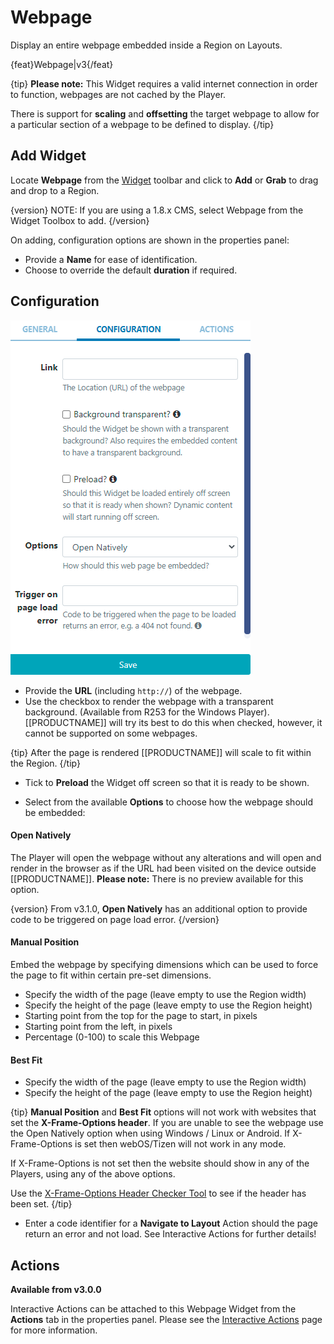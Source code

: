 <!--toc=widgets-->

# Webpage

Display an entire webpage embedded inside a Region on Layouts.

{feat}Webpage|v3{/feat}

{tip}
**Please note:** This Widget requires a valid internet connection in order to function, webpages are not cached by the Player.

There is support for **scaling** and **offsetting** the target webpage to allow for a particular section of a webpage to be defined to display.
{/tip}

## Add Widget

Locate **Webpage** from the [Widget](layouts_widgets.html) toolbar and click to **Add** or **Grab** to drag and drop to a Region.

{version}
NOTE: If you are using a 1.8.x CMS, select Webpage from the Widget Toolbox to add. 
{/version}

On adding, configuration options are shown in the properties panel:

- Provide a **Name** for ease of identification.
- Choose to override the default **duration** if required.

## Configuration

![Webpage Configuration](img\v3.1_media_webpage_configuration.png)

- Provide the **URL** (including `http://`) of the webpage.
- Use the checkbox to render the webpage with a transparent background. (Available from R253 for the Windows Player). [[PRODUCTNAME]] will try its best to do this when checked, however, it cannot be supported on some webpages.

{tip}
After the page is rendered [[PRODUCTNAME]] will scale to fit within the Region.
{/tip}

- Tick to **Preload** the Widget off screen so that it is ready to be shown.

- Select from the available **Options** to choose how the webpage should be embedded:


#### **Open Natively**

The Player will open the webpage without any alterations and will open and render in the browser as if the URL had been visited on the device outside [[PRODUCTNAME]].
**Please note:** There is no preview available for this option.

{version}
From v3.1.0, **Open Natively** has an additional option to provide code to be triggered on page load error.
{/version}

#### **Manual Position**

Embed the webpage by specifying dimensions which can be used to force the page to fit within certain pre-set dimensions.

- Specify the width of the page (leave empty to use the Region width)
- Specify the height of the page (leave empty to use the Region height)
- Starting point from the top for the page to start, in pixels
- Starting point from the left, in pixels
- Percentage (0-100) to scale this Webpage

#### **Best Fit**

- Specify the width of the page (leave empty to use the Region width)
- Specify the height of the page (leave empty to use the Region height)

{tip}
**Manual Position** and **Best Fit** options will not work with websites that set the **X-Frame-Options header**. If you are unable to see the webpage use the Open Natively option when using Windows / Linux or Android. If X-Frame-Options is set then webOS/Tizen will not work in any mode.

If X-Frame-Options is not set then the website should show in any of the Players, using any of the above options.

Use the [X-Frame-Options Header Checker Tool](https://tools.geekflare.com/tools/x-frame-options-test) to see if the header has been set.
{/tip}

- Enter a code identifier for a **Navigate to Layout** Action should the page return an error and not load. See Interactive Actions for further details!

## Actions 

**Available from v3.0.0**

Interactive Actions can be attached to this Webpage Widget from the **Actions** tab in the properties panel. Please see the [Interactive Actions](layouts_interactive_actions.html) page for more information.